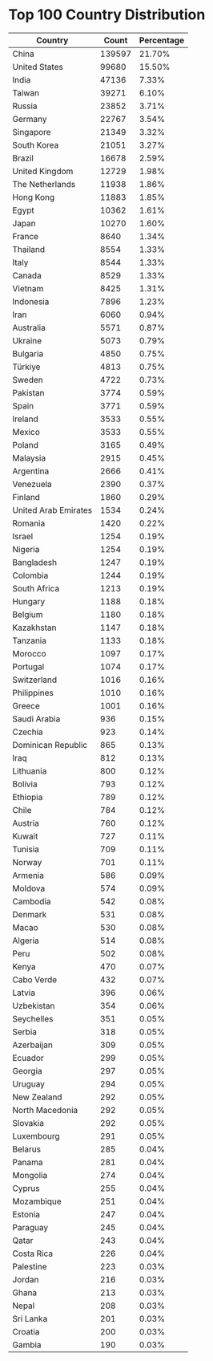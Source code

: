 # Top 100 Country Distribution
| Country | Count | Percentage |
|----|----|----|
| China | 139597 | 21.70% |
| United States | 99680 | 15.50% |
| India | 47136 | 7.33% |
| Taiwan | 39271 | 6.10% |
| Russia | 23852 | 3.71% |
| Germany | 22767 | 3.54% |
| Singapore | 21349 | 3.32% |
| South Korea | 21051 | 3.27% |
| Brazil | 16678 | 2.59% |
| United Kingdom | 12729 | 1.98% |
| The Netherlands | 11938 | 1.86% |
| Hong Kong | 11883 | 1.85% |
| Egypt | 10362 | 1.61% |
| Japan | 10270 | 1.60% |
| France | 8640 | 1.34% |
| Thailand | 8554 | 1.33% |
| Italy | 8544 | 1.33% |
| Canada | 8529 | 1.33% |
| Vietnam | 8425 | 1.31% |
| Indonesia | 7896 | 1.23% |
| Iran | 6060 | 0.94% |
| Australia | 5571 | 0.87% |
| Ukraine | 5073 | 0.79% |
| Bulgaria | 4850 | 0.75% |
| Türkiye | 4813 | 0.75% |
| Sweden | 4722 | 0.73% |
| Pakistan | 3774 | 0.59% |
| Spain | 3771 | 0.59% |
| Ireland | 3533 | 0.55% |
| Mexico | 3533 | 0.55% |
| Poland | 3165 | 0.49% |
| Malaysia | 2915 | 0.45% |
| Argentina | 2666 | 0.41% |
| Venezuela | 2390 | 0.37% |
| Finland | 1860 | 0.29% |
| United Arab Emirates | 1534 | 0.24% |
| Romania | 1420 | 0.22% |
| Israel | 1254 | 0.19% |
| Nigeria | 1254 | 0.19% |
| Bangladesh | 1247 | 0.19% |
| Colombia | 1244 | 0.19% |
| South Africa | 1213 | 0.19% |
| Hungary | 1188 | 0.18% |
| Belgium | 1180 | 0.18% |
| Kazakhstan | 1147 | 0.18% |
| Tanzania | 1133 | 0.18% |
| Morocco | 1097 | 0.17% |
| Portugal | 1074 | 0.17% |
| Switzerland | 1016 | 0.16% |
| Philippines | 1010 | 0.16% |
| Greece | 1001 | 0.16% |
| Saudi Arabia | 936 | 0.15% |
| Czechia | 923 | 0.14% |
| Dominican Republic | 865 | 0.13% |
| Iraq | 812 | 0.13% |
| Lithuania | 800 | 0.12% |
| Bolivia | 793 | 0.12% |
| Ethiopia | 789 | 0.12% |
| Chile | 784 | 0.12% |
| Austria | 760 | 0.12% |
| Kuwait | 727 | 0.11% |
| Tunisia | 709 | 0.11% |
| Norway | 701 | 0.11% |
| Armenia | 586 | 0.09% |
| Moldova | 574 | 0.09% |
| Cambodia | 542 | 0.08% |
| Denmark | 531 | 0.08% |
| Macao | 530 | 0.08% |
| Algeria | 514 | 0.08% |
| Peru | 502 | 0.08% |
| Kenya | 470 | 0.07% |
| Cabo Verde | 432 | 0.07% |
| Latvia | 396 | 0.06% |
| Uzbekistan | 354 | 0.06% |
| Seychelles | 351 | 0.05% |
| Serbia | 318 | 0.05% |
| Azerbaijan | 309 | 0.05% |
| Ecuador | 299 | 0.05% |
| Georgia | 297 | 0.05% |
| Uruguay | 294 | 0.05% |
| New Zealand | 292 | 0.05% |
| North Macedonia | 292 | 0.05% |
| Slovakia | 292 | 0.05% |
| Luxembourg | 291 | 0.05% |
| Belarus | 285 | 0.04% |
| Panama | 281 | 0.04% |
| Mongolia | 274 | 0.04% |
| Cyprus | 255 | 0.04% |
| Mozambique | 251 | 0.04% |
| Estonia | 247 | 0.04% |
| Paraguay | 245 | 0.04% |
| Qatar | 243 | 0.04% |
| Costa Rica | 226 | 0.04% |
| Palestine | 223 | 0.03% |
| Jordan | 216 | 0.03% |
| Ghana | 213 | 0.03% |
| Nepal | 208 | 0.03% |
| Sri Lanka | 201 | 0.03% |
| Croatia | 200 | 0.03% |
| Gambia | 190 | 0.03% |
